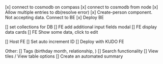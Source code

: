 [x] connect to cosmodb on compass
[x] connect to cosmodb from node
[x] Allow multiple entries to db(resolve error)
[x] Create-person component. Not accepting data. Connect to BE
[x] Deploy BE


[] set collections for DB
[] FE add additional input fields modal
[] FE display data cards
[] FE Show some data, click to edit

[] Host FE
[] Set auto increment ID
[] Deploy with KUDO
FE

Other:
[] Tags (birthday month, relationship, )
[] Search functionality
[] View tiles / View table options
[] Create an automated summary
